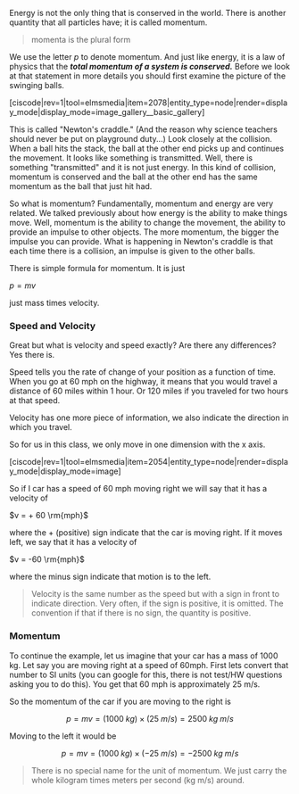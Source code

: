 Energy is not the only thing that is conserved in the world. There is another quantity that all particles have; it is called momentum.

> momenta is the plural form
 
We use the letter $p$ to denote momentum. And just like energy, it is a law of physics that the **_total momentum of a system is conserved._** Before we look at that statement in more details you should first examine the picture of the swinging balls.

[ciscode|rev=1|tool=elmsmedia|item=2078|entity_type=node|render=display_mode|display_mode=image_gallery__basic_gallery]

This is called "Newton's craddle." (And the reason why science teachers should never be put on playground duty...) Look closely at the collision. When a ball hits the stack, the ball at the other end picks up and continues the movement. It looks like something is transmitted. Well, there is something "transmitted" and it is not just energy. In this kind of collision, momentum is conserved and the ball at the other end has the same momentum as the ball that just hit had.

So what is momentum? Fundamentally, momentum and energy are very related. We talked previously about how energy is the ability to make things move. Well, momentum is the ability to change the movement, the ability to provide an impulse to other objects. The more momentum, the bigger the impulse you can provide. What is happening in Newton's craddle is that each time there is a collision, an impulse is given to the other balls.

There is simple formula for momentum. It is just

$p = mv$

just mass times velocity.

### Speed and Velocity

Great but what is velocity and speed exactly? Are there any differences? 
Yes there is. 

Speed tells you the rate of change of your position as a function of time. When you go at 60 mph on the highway, it means that you would travel a distance of 60 miles within 1 hour. Or 120 miles if you traveled for two hours at that speed. 

Velocity has one more piece of information, we also indicate the direction in which you travel. 

So for us in this class, we only move in one dimension with the x axis. 

[ciscode|rev=1|tool=elmsmedia|item=2054|entity_type=node|render=display_mode|display_mode=image]

So if I car has a speed of 60 mph moving right we will say that it has a velocity of 

$v = + 60 \rm{mph}$

where the + (positive) sign indicate that the car is moving right. If it moves left, we say that it has a velocity of 

$v = -60 \rm{mph}$

where the minus sign indicate that motion is to the left. 

> Velocity is the same number as the speed but with a sign in front to indicate direction. Very often, if the sign is positive, it is omitted. The convention if that if there is no sign, the quantity is positive.

### Momentum

To continue the example, let us imagine that your car has a mass of 1000 kg. Let say you are moving right at a speed of 60mph. First lets convert that number to SI units (you can google for this, there is not test/HW questions asking you to do this). You get that 60 mph is approximately 25 m/s. 

So the momentum of the car if you are moving to the right is 

$$p=mv= (1000\;kg) \times (25\;m/s) = 2500\;kg\;m/s$$

Moving to the left it would be 

$$p=mv= (1000\;kg) \times (-25\;m/s) = -2500\;kg\;m/s$$

> There is no special name for the unit of momentum. We just carry the whole kilogram times meters per second (kg m/s) around. 